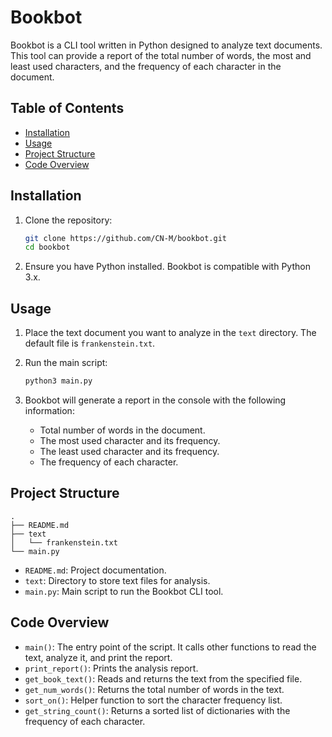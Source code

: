 # Bookbot

Bookbot is a CLI tool written in Python designed to analyze text documents. This tool can provide a report of the total number of words, the most and least used characters, and the frequency of each character in the document.

## Table of Contents

- [Installation](#installation)
- [Usage](#usage)
- [Project Structure](#project-structure)
- [Code Overview](#code-overview)

## Installation

1. Clone the repository:
   ```sh
   git clone https://github.com/CN-M/bookbot.git
   cd bookbot
   ```

2. Ensure you have Python installed. Bookbot is compatible with Python 3.x.

## Usage

1. Place the text document you want to analyze in the `text` directory. The default file is `frankenstein.txt`.

2. Run the main script:
   ```sh
   python3 main.py
   ```

3. Bookbot will generate a report in the console with the following information:
   - Total number of words in the document.
   - The most used character and its frequency.
   - The least used character and its frequency.
   - The frequency of each character.

## Project Structure

```
.
├── README.md
├── text
│   └── frankenstein.txt
└── main.py
```

- `README.md`: Project documentation.
- `text`: Directory to store text files for analysis.
- `main.py`: Main script to run the Bookbot CLI tool.

## Code Overview

- `main()`: The entry point of the script. It calls other functions to read the text, analyze it, and print the report.
- `print_report()`: Prints the analysis report.
- `get_book_text()`: Reads and returns the text from the specified file.
- `get_num_words()`: Returns the total number of words in the text.
- `sort_on()`: Helper function to sort the character frequency list.
- `get_string_count()`: Returns a sorted list of dictionaries with the frequency of each character.
